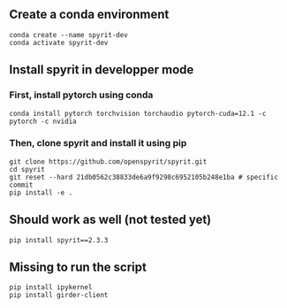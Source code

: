 ## Create a conda environment
```shell
conda create --name spyrit-dev
conda activate spyrit-dev
```

## Install spyrit in developper mode

### First, install pytorch using conda
```shell
conda install pytorch torchvision torchaudio pytorch-cuda=12.1 -c pytorch -c nvidia
```

### Then, clone spyrit and install it using pip
```shell
git clone https://github.com/openspyrit/spyrit.git
cd spyrit
git reset --hard 21db0562c38833de6a9f9298c6952105b248e1ba # specific commit
pip install -e .
```

## Should work as well (not tested yet)
```shell
pip install spyrit==2.3.3
```


## Missing to run the script
```shell
pip install ipykernel
pip install girder-client
```